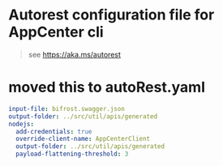 # Autorest configuration file for AppCenter cli
> see https://aka.ms/autorest

# moved this to autoRest.yaml
```yaml
input-file: bifrost.swagger.json
output-folder: ../src/util/apis/generated
nodejs:
  add-credentials: true
  override-client-name: AppCenterClient
  output-folder: ../src/util/apis/generated
  payload-flattening-threshold: 3
```


